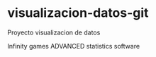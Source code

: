 # visualizacion-datos-git
Proyecto visualizacion de datos

Infinity games ADVANCED statistics software
